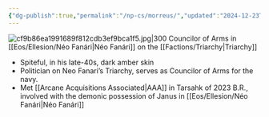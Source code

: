 ```yaml
---
{"dg-publish":true,"permalink":"/np-cs/morreus/","updated":"2024-12-23T09:57:24.309-06:00"}
---
```


![cf9b86ea1991689f812cdb3ef9bca1f5.jpg|300](/img/user/Images/cf9b86ea1991689f812cdb3ef9bca1f5.jpg)
Councilor of Arms in [[Eos/Ellesion/Néo Fanári\|Néo Fanári]] on the [[Factions/Triarchy\|Triarchy]]

- Spiteful, in his late-40s, dark amber skin
- Politician on Neo Fanari’s Triarchy, serves as Councilor of Arms for the navy. 
- Met [[Arcane Acquisitions Associated\|AAA]] in Tarsahk of 2023 B.R., involved with the demonic possession of Janus in [[Eos/Ellesion/Néo Fanári\|Néo Fanári]]
